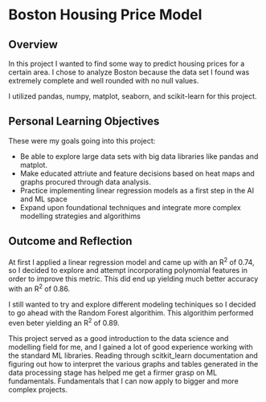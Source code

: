 # Boston Housing Price Model

## Overview

In this project I wanted to find some way to predict housing prices for a certain area. I chose to analyze Boston because the data set I found was extremely complete and well rounded with no null values.

I utilized pandas, numpy, matplot, seaborn, and scikit-learn for this project.

## Personal Learning Objectives

These were my goals going into this project:

- Be able to explore large data sets with big data libraries like pandas and matplot.
- Make educated attriute and feature decisions based on heat maps and graphs procured through data analysis.
- Practice implementing linear regression models as a first step in the AI and ML space
- Expand upon foundational techniques and integrate more complex modelling strategies and algorithims

## Outcome and Reflection

At first I applied a linear regression model and came up with an R<sup>2</sup> of 0.74, so I decided to explore and attempt incorporating polynomial features in order to improve this metric. This did end up yielding much better accuracy with an R<sup>2</sup> of 0.86. 

I still wanted to try and explore different modeling techiniques so I decided to go ahead with the Random Forest algorithim. This algorithim performed even beter yielding an R<sup>2</sup> of 0.89.

This project served as a good introduction to the data science and modelling field for me, and I gained a lot of good experience working with the standard ML libraries. Reading through scitkit_learn documentation and figuring out how to interpret the various graphs and tables generated in the data processing stage has helped me get a firmer grasp on ML fundamentals. Fundamentals that I can now apply to bigger and more complex projects.
